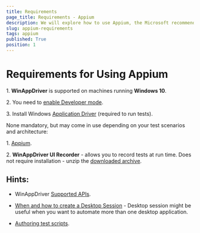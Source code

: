 ```yaml
---
title: Requirements
page_title: Requirements - Appium
description: We will explore how to use Appium, the Microsoft recommended open source test automation framework, with Telerik UI for WinForms.  
slug: appium-requirements
tags: appium
published: True
position: 1 
---
```


# Requirements for Using Appium 

1\. **WinAppDriver** is supported on machines running **Windows 10**.

2\. You need to [enable Developer mode](https://docs.microsoft.com/en-us/windows/apps/get-started/enable-your-device-for-development).

3\. Install Windows [Application Driver](https://github.com/Microsoft/WinAppDriver/releases) (required to run tests).

None mandatory, but may come in use depending on your test scenarios and architecture:

1\. [Appium](http://appium.io/).

2\. **WinAppDriver UI Recorder** - allows you to record tests at run time. Does not require installation - unzip the [downloaded archive](https://github.com/Microsoft/WinAppDriver/releases).

##  Hints:

* WinAppDriver [Supported APIs](https://github.com/microsoft/WinAppDriver/wiki/Supported-APIs).

* [When and how to create a Desktop Session](https://github.com/microsoft/WinAppDriver/wiki/Frequently-Asked-Questions#when-and-how-to-create-a-desktop-session) - Desktop session might be useful when you want to automate more than one desktop application.

* [Authoring test scripts](https://github.com/microsoft/WinAppDriver/blob/master/Docs/AuthoringTestScripts.md).

 
